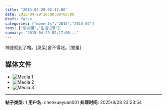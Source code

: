 ```yaml
---
title: "2015-04-29 02:17:00"
date: 2015-04-29T10:00:00+08:00
draft: false
categories: ["moments","2015","2015-04"]
tags: ["朋友圈","生活记录"]
summary: "2015-04-29 02:17:00..."
---
```


神速就到了噜。[发呆]舍不得吃。[害羞]

## 媒体文件

- ![Media 1](/Moments/photos/2015-04-29/201504290217000.jpg)
- ![Media 2](/Moments/photos/2015-04-29/201504290217001.jpg)
- ![Media 3](/Moments/photos/2015-04-29/201504290217002.jpg)

---

**帖子类型:** 1
**用户名:** chenxueyuan001
**处理时间:** 2025/8/28 23:23:54
